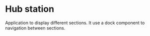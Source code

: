 # Hub station

Application to display different sections.
It use a dock component to navigation between sections.

